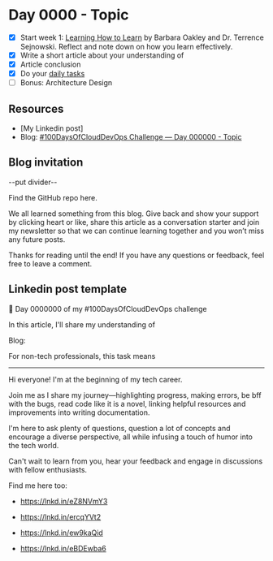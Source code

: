 # Day 0000 - Topic

- [x] Start week 1: [Learning How to Learn](https://www.coursera.org/learn/learning-how-to-learn) by Barbara Oakley and Dr. Terrence Sejnowski. Reflect and note down on how you learn effectively.
- [x] Write a short article about your understanding of
- [x] Article conclusion
- [x] Do your [daily tasks](https://github.com/agcdtmr/100DaysOfCloudDevOps/blob/main/README.md#do-the-work-work-work-work)
- [ ] Bonus: Architecture Design

## Resources

- [My Linkedin post]
- Blog: [#100DaysOfCloudDevOps Challenge — Day 000000 - Topic]()


## Blog invitation

--put divider--

Find the GitHub repo here.

We all learned something from this blog. Give back and show your support by clicking heart or like, share this article as a conversation starter and join my newsletter so that we can continue learning together and you won’t miss any future posts.

Thanks for reading until the end! If you have any questions or feedback, feel free to leave a comment.



## Linkedin post template

🎉 Day 0000000 of my #100DaysOfCloudDevOps challenge

In this article, I'll share my understanding of

Blog:

For non-tech professionals, this task means

---

Hi everyone! I'm at the beginning of my tech career.

Join me as I share my journey—highlighting progress, making errors, be bff with the bugs, read code like it is a novel, linking helpful resources and improvements into writing documentation.

I'm here to ask plenty of questions, question a lot of concepts and encourage a diverse perspective, all while infusing a touch of humor into the tech world.

Can't wait to learn from you, hear your feedback and engage in discussions with fellow enthusiasts.

Find me here too:

- https://lnkd.in/eZ8NVmY3

- https://lnkd.in/ercqYVt2

- https://lnkd.in/ew9kaQid

- https://lnkd.in/eBDEwba6



